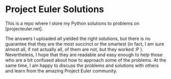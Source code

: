 # Project Euler Solutions

This is a repo where I store my Python solutions to problems on 
[projecteuler.net].

The answers I uploaded all yielded the right solutions, but there
is no guarantee that they are the most succinct or the smartest 
(in fact, I am sure almost all, if not actually all, of them are
not, but they worked :P ). Nevertheless, I hope that they are 
readable and easy enough to help those who are a bit confused about 
how to approach some of the problems. At the same time, I am happy 
to discuss the problems and solutions with others and learn from 
the amazing Project Euler community.

